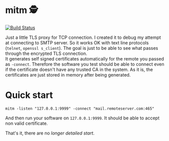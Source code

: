 # mitm 🕵

[![Build Status](https://cloud.drone.io/api/badges/dolanor/mitm/status.svg)](https://cloud.drone.io/dolanor/mitm)


Just a little TLS proxy for TCP connection. I created it to debug my attempt at connecting to SMTP server. So it works OK with
text line protocols (`telnet`, `openssl s_client`). The goal is just to be able to see what passes through the encrypted TLS
connection.  
It generates self signed certificates automatically for the remote you passed as `-connect`. Therefore the software you test should be
able to connect even if the certificate doesn't have any trusted CA in the system. As it is, the certificates are just stored in memory
after being generated.  

# Quick start

```
mitm -listen "127.0.0.1:9999" -connect "mail.remoteserver.com:465"
```
And then run your software on `127.0.0.1:9999`.
It should be able to accept non valid certificate.

That's it, there are no *longer detailed start*.
